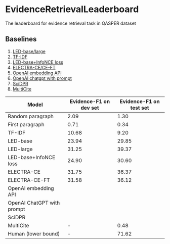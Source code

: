# EvidenceRetrievalLeaderboard
The leaderboard for evidence retrieval task in QASPER dataset

## Baselines

1. [LED-base/large](https://aclanthology.org/2021.naacl-main.365.pdf)
2. [TF-IDF](https://aclanthology.org/2021.naacl-main.365.pdf)
3. [LED-base+InfoNCE loss](https://aclanthology.org/2022.naacl-main.207.pdf)
4. [ELECTRA-CE/CE-FT](https://arxiv.org/pdf/2210.01959.pdf)
5. [OpenAI embedding API](https://github.com/mukulpatnaik/researchgpt)
6. [OpenAI chatgpt with prompt](...)
7. [SciDPR](https://github.com/gmftbyGMFTBY/SciDPR)
8. [MultiCite](https://aclanthology.org/2022.naacl-main.137.pdf)


| Model | Evidence-F1 on dev set | Evidence-F1 on test set |
| ----- | ---------------------- | ----------------------- |
| Random paragraph | 2.09 | 1.30 |
| First paragraph | 0.71 | 0.34 |
| TF-IDF | 10.68 | 9.20 |
| LED-base | 23.94 | 29.85 |
| LED-large | 31.25 | 39.37 |
| LED-base+InfoNCE loss | 24.90 | 30.60 |
| ELECTRA-CE | 31.75 | 36.37 |
| ELECTRA-CE-FT | 31.58 | 36.12 |
| OpenAI embedding API | | |
| OpenAI ChatGPT with prompt | | |
| SciDPR | | |
| MultiCite | - | 0.48 |
| Human (lower bound) | - | 71.62 |
